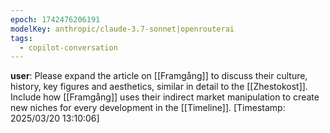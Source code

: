 ```yaml
---
epoch: 1742476206191
modelKey: anthropic/claude-3.7-sonnet|openrouterai
tags:
  - copilot-conversation
---
```


**user**: Please expand the article on [[Framgång]] to discuss their culture, history, key figures and aesthetics, similar in detail to the [[Zhestokost]]. Include how [[Framgång]] uses their indirect market manipulation to create new niches for every development in the [[Timeline]].
[Timestamp: 2025/03/20 13:10:06]
